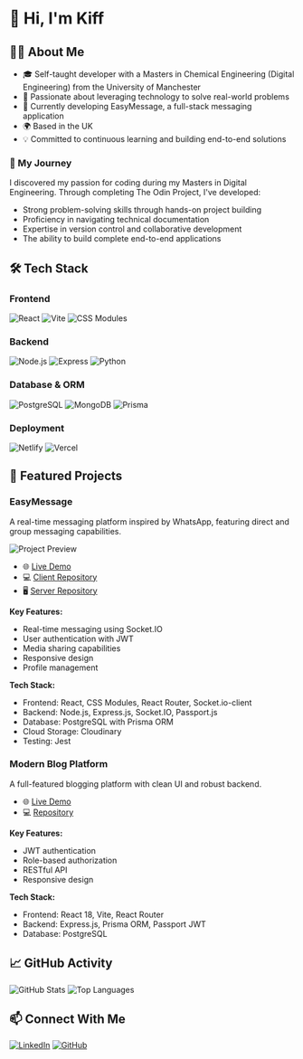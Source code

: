 # 👋 Hi, I'm Kiff

## 👨‍💻 About Me
- 🎓 Self-taught developer with a Masters in Chemical Engineering (Digital Engineering) from the University of Manchester
- 🌱 Passionate about leveraging technology to solve real-world problems
- 🔭 Currently developing EasyMessage, a full-stack messaging application
- 🌍 Based in the UK
- 💡 Committed to continuous learning and building end-to-end solutions

### 🎯 My Journey
I discovered my passion for coding during my Masters in Digital Engineering. Through completing The Odin Project, I've developed:
- Strong problem-solving skills through hands-on project building
- Proficiency in navigating technical documentation
- Expertise in version control and collaborative development
- The ability to build complete end-to-end applications

## 🛠️ Tech Stack

### Frontend
![React](https://img.shields.io/badge/-React-61DAFB?style=flat-square&logo=react&logoColor=black)
![Vite](https://img.shields.io/badge/-Vite-646CFF?style=flat-square&logo=vite&logoColor=white)
![CSS Modules](https://img.shields.io/badge/-CSS_Modules-000000?style=flat-square&logo=css3&logoColor=white)

### Backend
![Node.js](https://img.shields.io/badge/-Node.js-339933?style=flat-square&logo=node.js&logoColor=white)
![Express](https://img.shields.io/badge/-Express-000000?style=flat-square&logo=express&logoColor=white)
![Python](https://img.shields.io/badge/-Python-3776AB?style=flat-square&logo=python&logoColor=white)

### Database & ORM
![PostgreSQL](https://img.shields.io/badge/-PostgreSQL-336791?style=flat-square&logo=postgresql&logoColor=white)
![MongoDB](https://img.shields.io/badge/-MongoDB-47A248?style=flat-square&logo=mongodb&logoColor=white)
![Prisma](https://img.shields.io/badge/-Prisma-2D3748?style=flat-square&logo=prisma&logoColor=white)

### Deployment
![Netlify](https://img.shields.io/badge/-Netlify-00C7B7?style=flat-square&logo=netlify&logoColor=white)
![Vercel](https://img.shields.io/badge/-Vercel-000000?style=flat-square&logo=vercel&logoColor=white)

## 🌟 Featured Projects

### EasyMessage
A real-time messaging platform inspired by WhatsApp, featuring direct and group messaging capabilities.

![Project Preview](https://your-screenshot-url-here.png)

- 🌐 [Live Demo](https://messaging-app-client-eight.vercel.app/)
- 💻 [Client Repository](https://github.com/kiffoh/messaging-app-client)
- 🖥️ [Server Repository](https://github.com/kiffoh/messaging-app-server)

**Key Features:**
- Real-time messaging using Socket.IO
- User authentication with JWT
- Media sharing capabilities
- Responsive design
- Profile management

**Tech Stack:**
- Frontend: React, CSS Modules, React Router, Socket.io-client
- Backend: Node.js, Express.js, Socket.IO, Passport.js
- Database: PostgreSQL with Prisma ORM
- Cloud Storage: Cloudinary
- Testing: Jest

### Modern Blog Platform
A full-featured blogging platform with clean UI and robust backend.

- 🌐 [Live Demo](https://blog-api-kipper.netlify.app/)
- 💻 [Repository](https://github.com/kiffoh/blog-api)

**Key Features:**
- JWT authentication
- Role-based authorization
- RESTful API
- Responsive design

**Tech Stack:**
- Frontend: React 18, Vite, React Router
- Backend: Express.js, Prisma ORM, Passport JWT
- Database: PostgreSQL

## 📈 GitHub Activity
![GitHub Stats](https://github-readme-stats.vercel.app/api?username=kiffoh&show_icons=true&theme=radical)
![Top Languages](https://github-readme-stats.vercel.app/api/top-langs/?username=kiffoh&layout=compact&theme=radical)

## 📫 Connect With Me
[![LinkedIn](https://img.shields.io/badge/-LinkedIn-0077B5?style=flat-square&logo=linkedin&logoColor=white)](https://www.linkedin.com/in/kiffoh/)
[![GitHub](https://img.shields.io/badge/-GitHub-181717?style=flat-square&logo=github&logoColor=white)](https://github.com/kiffoh)
